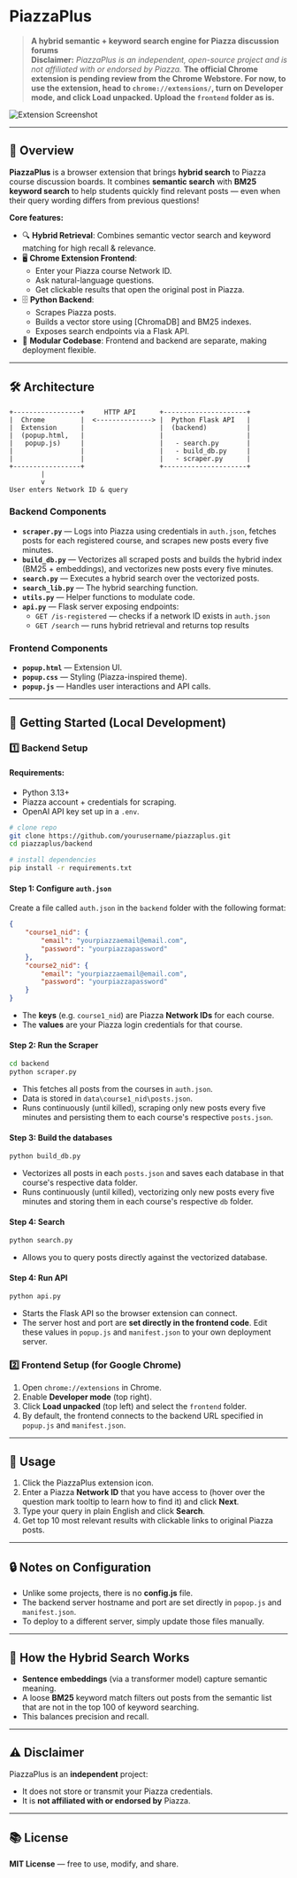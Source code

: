 # PiazzaPlus  
> **A hybrid semantic + keyword search engine for Piazza discussion forums**  
> **Disclaimer:** *PiazzaPlus is an independent, open-source project and is not affiliated with or endorsed by Piazza.*
> **The official Chrome extension is pending review from the Chrome Webstore. For now, to use the extension, head to ```chrome://extensions/```, turn on Developer mode, and click Load unpacked. Upload the ```frontend``` folder as is.**


![Extension Screenshot](screenshot.png)

---

## 📌 Overview
**PiazzaPlus** is a browser extension that brings **hybrid search** to Piazza course discussion boards.
It combines **semantic search** with **BM25 keyword search** to help students quickly find relevant posts — even when their query wording differs from previous questions!

**Core features:**
- 🔍 **Hybrid Retrieval**: Combines semantic vector search and keyword matching for high recall & relevance.
- 🖥 **Chrome Extension Frontend**:  
  - Enter your Piazza course Network ID.
  - Ask natural-language questions.
  - Get clickable results that open the original post in Piazza.
- 🗄 **Python Backend**:  
  - Scrapes Piazza posts.
  - Builds a vector store using [ChromaDB] and BM25 indexes.
  - Exposes search endpoints via a Flask API.
- 🎯 **Modular Codebase**: Frontend and backend are separate, making deployment flexible.

---

## 🛠 Architecture
```
+-----------------+     HTTP API      +---------------------+
|  Chrome         |  <--------------> |  Python Flask API   |
|  Extension      |                   |  (backend)          |
|  (popup.html,   |                   |                     |
|   popup.js)     |                   |   - search.py       |
|                 |                   |   - build_db.py     |
|                 |                   |   - scraper.py      |
+-----------------+                   +---------------------+
        |
        v
User enters Network ID & query

```


### Backend Components
- **`scraper.py`** — Logs into Piazza using credentials in `auth.json`, fetches posts for each registered course, and scrapes new posts every five minutes.  
- **`build_db.py`** — Vectorizes all scraped posts and builds the hybrid index (BM25 + embeddings), and vectorizes new posts every five minutes.  
- **`search.py`** — Executes a hybrid search over the vectorized posts.
- **`search_lib.py`** — The hybrid searching function.
- **`utils.py`** — Helper functions to modulate code.
- **`api.py`** — Flask server exposing endpoints:  
  - `GET /is-registered` — checks if a network ID exists in `auth.json`  
  - `GET /search` — runs hybrid retrieval and returns top results  

### Frontend Components
- **`popup.html`** — Extension UI.
- **`popup.css`** — Styling (Piazza-inspired theme).
- **`popup.js`** — Handles user interactions and API calls. 

---

## 🚀 Getting Started (Local Development)

### 1️⃣ Backend Setup
#### Requirements:
- Python 3.13+
- Piazza account + credentials for scraping.
- OpenAI API key set up in a `.env`.

```bash
# clone repo
git clone https://github.com/yourusername/piazzaplus.git
cd piazzaplus/backend

# install dependencies
pip install -r requirements.txt
```

#### Step 1: Configure `auth.json`
Create a file called `auth.json` in the `backend` folder with the following format:

```json
{
    "course1_nid": { 
        "email": "yourpiazzaemail@email.com", 
        "password": "yourpiazzapassword" 
    },
    "course2_nid": {
        "email": "yourpiazzaemail@email.com",
        "password": "yourpiazzapassword"
    }
}
```
- The **keys** (e.g. `course1_nid`) are Piazza **Network IDs** for each course.  
- The **values** are your Piazza login credentials for that course.

#### Step 2: Run the Scraper
```bash
cd backend
python scraper.py
```
- This fetches all posts from the courses in `auth.json`.
- Data is stored in `data\course1_nid\posts.json`.
- Runs continuously (until killed), scraping only new posts every five minutes and persisting them to each course's respective `posts.json`.

#### Step 3: Build the databases
```bash
python build_db.py
```
- Vectorizes all posts in each `posts.json` and saves each database in that course's respective data folder.
- Runs continuously (until killed), vectorizing only new posts every five minutes and storing them in each course's respective `db` folder.

#### Step 4: Search
```bash
python search.py
```
- Allows you to query posts directly against the vectorized database.

#### Step 4: Run API
```bash
python api.py
```
- Starts the Flask API so the browser extension can connect.
- The server host and port are **set directly in the frontend code**. Edit these values in `popup.js` and `manifest.json` to your own deployment server.

### 2️⃣ Frontend Setup (for Google Chrome)
1. Open `chrome://extensions` in Chrome.
2. Enable **Developer mode** (top right).
3. Click **Load unpacked** (top left) and select the `frontend` folder.
4. By default, the frontend connects to the backend URL specified in `popup.js` and `manifest.json`.

---

## 📄 Usage
1. Click the PiazzaPlus extension icon.
2. Enter a Piazza **Network ID** that you have access to (hover over the question mark tooltip to learn how to find it) and click **Next**.
3. Type your query in plain English and click **Search**.
4. Get top 10 most relevant results with clickable links to original Piazza posts.

---

## 🔒 Notes on Configuration
- Unlike some projects, there is no **config.js** file.
- The backend server hostname and port are set directly in `popop.js` and `manifest.json`.
- To deploy to a different server, simply update those files manually.

---

## 🧠 How the Hybrid Search Works
- **Sentence embeddings** (via a transformer model) capture semantic meaning.
- A loose **BM25** keyword match filters out posts from the semantic list that are not in the top 100 of keyword searching.
- This balances precision and recall.

---

## ⚠️ Disclaimer
PiazzaPlus is an **independent** project:
- It does not store or transmit your Piazza credentials.
- It is **not affiliated with or endorsed by** Piazza.

---

## 📚 License
**MIT License** — free to use, modify, and share.
